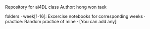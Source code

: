 Repository for ai4DL class
Author: hong won taek

folders
· week[1-16]: Excercise notebooks for corresponding weeks
· practice: Random practice of mine
· [You can add any]
